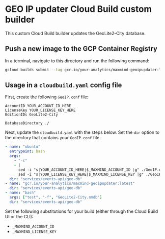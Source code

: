 # GEO IP updater Cloud Build custom builder

This custom Cloud Build builder updates the GeoLite2-City database.

## Push a new image to the GCP Container Registry

In a terminal, navigate to this directory and run the following command:

```bash
gcloud builds submit --tag gcr.io/your-analytics/maxmind-geoipupdater:latest
```

## Usage in a `cloudbuild.yaml` config file

First, create the following `GeoIP.conf` file:

```
AccountID YOUR_ACCOUNT_ID_HERE
LicenseKey YOUR_LICENSE_KEY_HERE
EditionIDs GeoLite2-City

DatabaseDirectory ./
```

Next, update the `cloudbuild.yaml` with the steps below.
Set the `dir` option to the directory that contains your `GeoIP.conf` file.

```yaml
- name: "ubuntu"
  entrypoint: bash
  args:
    - "-c"
    - |
      sed -i "s|YOUR_ACCOUNT_ID_HERE|$_MAXMIND_ACCOUNT_ID |g" ./GeoIP.conf
      sed -i "s|YOUR_LICENSE_KEY_HERE|$_MAXMIND_LICENSE_KEY |g" ./GeoIP.conf
  dir: "services/events-api/geo-db"
- name: "gcr.io/your-analytics/maxmind-geoipupdater:latest"
  dir: "services/events-api/geo-db"
- name: "bash"
  args: ["test", "-f", "GeoLite2-City.mmdb"]
  dir: "services/events-api/geo-db"
```

Set the following substitutions for your build (either through the Cloud Build UI or the CLI):

- `_MAXMIND_ACCOUNT_ID`
- `_MAXMIND_LICENSE_KEY`
